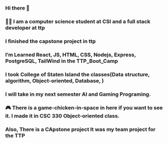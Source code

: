 ### Hi there 👋
### 👨‍💻 I am a computer science student at CSI and a full stack developer at ttp
### I finished the capstone project in ttp
### I’m Learned React, JS, HTML, CSS, Nodejs, Express, PostgreSQL, TailWind in the TTP_Boot_Camp
### I took College of Staten Island the classes(Data structure, algorithm, Object-oriented, Database, )
### I will take in my next semester AI and Gaming Programing. 
### 🎮  There is a game-chicken-in-space in here if you want to see it. I made it in CSC 330 Object-oriented class.
### Also, There is a CApstone project It was my team project for the TTP
<!--
**Asbern3333/Asbern3333** is a ✨ _special_ ✨ repository because its `README.md` (this file) appears on your GitHub profile.

Here are some ideas to get you started:

- 🔭 I’m currently working on ...
- 🌱 I’m currently learning ...
- 👯 I’m looking to collaborate on ...
- 🤔 I’m looking for help with ...
- 💬 Ask me about ...
- 📫 How to reach me: ...
- 😄 Pronouns: ...
- ⚡ Fun fact: ...
-->
